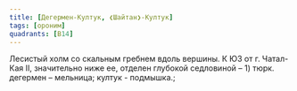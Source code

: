 ```yaml
---
title: [Дегермен-Култук, ❮Шайтан❯-Култук]
tags: [ороним]
quadrants: [В14]
---
```


Лесистый холм со скальным гребнем вдоль вершины. К ЮЗ от г. Чатал-Кая II,
значительно ниже ее, отделен глубокой седловиной – 1) тюрк. дегермен – мельница;
култук - подмышка.;
